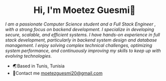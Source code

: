<h1 align= "center">Hi, I'm Moetez Guesmi👋</h1>

*I am a passionate Computer Science student and a Full Stack Engineer , with a strong focus on backend development. I specialize in developing secure, scalable, and efficient systems.
I have hands-on experience in full stack development, particularly in backend system design and database management. I enjoy solving complex technical challenges, optimizing system performance, and continuously improving my skills to keep up with evolving technologies.*
- 🌏Based in Tunis, Tunisia
- 📧Contact me moetezguesmi20@gmail.com

